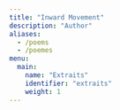 ```yaml
---
title: "Inward Movement"
description: "Author"
aliases:
  - /poems
  - /poemes
menu:
  main:
    name: "Extraits"
    identifier: "extraits"
    weight: 1
---
```

